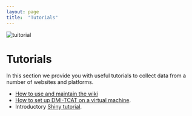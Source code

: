 ```yaml
---
layout: page
title:  "Tutorials"
---
```


![tuitorial](https://exscudo.com/blog/exscudo/eon-testnet-video-tutorial-part-2/=780x400)
# Tutorials

In this section we provide you with useful tutorials to collect data from a number of websites and platforms. 

* [How to use and maintain the wiki](https://github.com/Leibniz-HBI/Social-Media-Observatory/wiki/How-to-use-and-maintain-the-wiki)
* [How to set up DMI-TCAT on a virtual machine](https://github.com/Leibniz-HBI/Social-Media-Observatory/wiki/How-to-set-up-DMI-TCAT-on-a-virtual-machine).
* Introductory [Shiny tutorial](https://github.com/Leibniz-HBI/SMO-TMAS/wiki).

